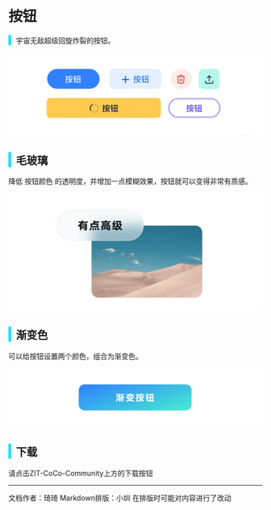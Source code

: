 # 按钮


<div style="border-left: 5px solid rgb(0, 225, 255); padding-left: 10px;">
  宇宙无敌超级回旋炸裂的按钮。
</div>

![各式各样的按钮](images/1.webp)

<div style="border-left: 5px solid rgb(0, 225, 255); padding-left: 10px;">
<h2> 毛玻璃</h2>
</div>
降低 按钮颜色 的透明度，并增加一点模糊效果，按钮就可以变得非常有质感。

![有点高级的毛玻璃](images/2.webp)

<div style="border-left: 5px solid rgb(0, 225, 255); padding-left: 10px;">
<h2> 渐变色</h2>
</div>
可以给按钮设置两个颜色，组合为渐变色。

![高级的渐变按钮](images/3.webp)

<div style="border-left: 5px solid rgb(0, 225, 255); padding-left: 10px;">
<h2> 下载</h2>
</div>
请点击ZIT-CoCo-Community上方的下载按钮

---
文档作者：琦琦
Markdown排版：小圳
在排版时可能对内容进行了改动